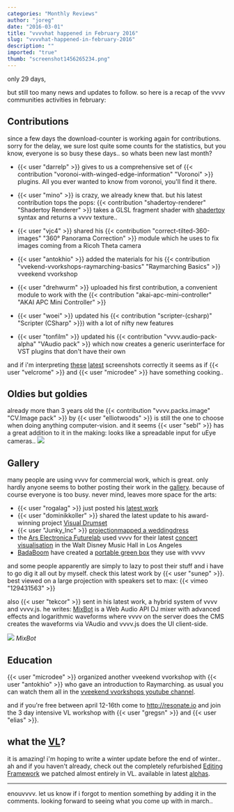 ```yaml
---
categories: "Monthly Reviews"
author: "joreg"
date: "2016-03-01"
title: "vvvvhat happened in February 2016"
slug: "vvvvhat-happened-in-february-2016"
description: ""
imported: "true"
thumb: "screenshot1456265234.png"
---
```


only 29 days,

but still too many news and updates to follow. so here is a recap of the vvvv communities activities in february:

## Contributions

since a few days the download-counter is working again for contributions. sorry for the delay, we sure lost quite some counts for the statistics, but you know, everyone is so busy these days.. so whats been new last month?

* {{< user "darrelp" >}} gives to us a comprehensive set of {{< contribution "voronoi-with-winged-edge-information" "Voronoi" >}} plugins. All you ever wanted to know from voronoi, you'll find it there. 
* {{< user "mino" >}} is crazy, we already knew that. but his latest contribution tops the pops: {{< contribution "shadertoy-renderer" "Shadertoy Renderer" >}} takes a GLSL fragment shader with [shadertoy](https://www.shadertoy.com/) syntax and returns a vvvv texture..
* {{< user "vjc4" >}} shared his {{< contribution "correct-tilted-360-images" "360° Panorama Correction" >}} module which he uses to fix images coming from a Ricoh Theta camera
* {{< user "antokhio" >}} added the materials for his {{< contribution "vvekend-vvorkshops-raymarching-basics" "Raymarching Basics" >}} vveekend vvorkshop
* {{< user "drehwurm" >}} uploaded his first contribution, a convenient module to work with the {{< contribution "akai-apc-mini-controller" "AKAI APC Mini Controller" >}}

* {{< user "woei" >}} updated his {{< contribution "scripter-(csharp)" "Scripter (CSharp" >}}) with a lot of nifty new features
* {{< user "tonfilm" >}} updated his {{< contribution "vvvv.audio-pack-alpha" "VAudio pack" >}} which now creates a generic userinterface for VST plugins that don't have their own

and if i'm interpreting [these](/blog/strong-typing-made-easy) [latest](/blog/generictest) screenshots correctly it seems as if {{< user "velcrome" >}} and {{< user "microdee" >}} have something cooking..

## Oldies but goldies

already more than 3 years old the {{< contribution "vvvv.packs.image" "CV.Image pack" >}} by {{< user "elliotwoods" >}} is still the one to choose when doing anything computer-vision. and it seems {{< user "sebl" >}} has a great addition to it in the making: looks like a spreadable input for uEye cameras..
![](screenshot1456265234.png) 


## Gallery

many people are using vvvv for commercial work, which is great. only hardly anyone seems to bother posting their work in the [gallery](https://visualprogramming.net/#Showcase). because of course everyone is too busy. never mind, leaves more space for the arts:
* {{< user "rogalag" >}} just posted his [latest work](/blog/installation-review)
* {{< user "dominikkoller" >}} shared the latest update to his award-winning project [Visual Drumset](/blog/davidecks-drums-present-visualdrumset)
* {{< user "Junky_Inc" >}} [projectionmapped a weddingdress](/blog/wedding-dress-projection-mapping)
* the [Ars Electronica Futurelab](http://www.aec.at/futurelab) used vvvv for their latest [concert visualisation](http://www.aec.at/aeblog/2016/02/16/mothergoose/) in the Walt Disney Music Hall in Los Angeles
* [BadaBoom](https://vvvv.org/businesses/badaboom.berlin) have created a [portable green box](http://badaboom.berlin/2016/01/15/portable-green-box/) they use with vvvv

and some people apparently are simply to lazy to post their stuff and i have to go dig it all out by myself. check this latest work by {{< user "sunep" >}}. best viewed on a large projection with speakers set to max:
{{< vimeo "129431563" >}}

also {{< user "tekcor" >}} sent in his latest work, a hybrid system of vvvv and vvvv.js. he writes: [MixBot](http://www.symbioticcube.com/MixBot) is a Web Audio API DJ mixer with advanced effects and logarithmic waveforms where vvvv on the server does the CMS creates the waveforms via VAudio and vvvv.js does the UI client-side.

![](MixBotBeta_fb_meta.jpg)
*MixBot*

## Education

{{< user "microdee" >}} organized another vveekend vvorkshop with {{< user "antokhio" >}} who gave an introduction to Raymarching. as usual you can watch them all in the [vveekend vvorkshops youtube channel](https://www.youtube.com/channel/UCa8Vqigdbq5Gam_6dcGdNBw).

and if you're free between april 12-16th come to <http://resonate.io> and join the 3 day intensive VL workshop with {{< user "gregsn" >}} and {{< user "elias" >}}.

## what the [VL](https://betadocs.vvvv.org/using-vvvv/vl.html)?

it is amazing! i'm hoping to write a winter update before the end of winter.. ah and if you haven't already, check out the completely refurbished [Editing Framework](/blog/2016/introducing-the-editing-framework) we patched almost entirely in VL. available in latest [alphas](https://vvvv.org/downloads/previews).

---
enouvvvv. let us know if i forgot to mention something by adding it in the comments. looking forward to seeing what you come up with in march..